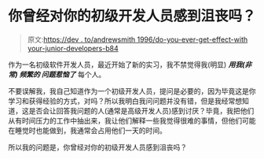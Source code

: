 # 你曾经对你的初级开发人员感到沮丧吗？

> 原文:[https://dev . to/andrewsmith 1996/do-you-ever-get-effect-with your-junior-developers-b84](https://dev.to/andrewsmith1996/do-you-ever-get-frustrated-with-your-junior-developers-b84)

作为一名初级软件开发人员，最近开始了新的实习，我不禁觉得我(明显) ***用我(非常) ***频繁的*** 问题惹恼了*** 每个人。

不要误解我，我自己知道作为一个初级开发人员，提问是必要的，因为毕竟这是你学习和获得经验的方式，对吗？所以我明白我问问题并没有错，但是我经常想知道，这是否会让回答我问题的人(通常是高级开发人员)感到讨厌？毕竟，我把他们从有时间压力的工作中抽出来，我让他们解释一些我觉得很难的事情，但他们可能在睡觉时也能做到，我通常会占用他们一天的时间。

所以我的问题是，你曾经对你的初级开发人员感到沮丧吗？